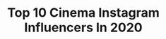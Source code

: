 ---
title: Top 10 Cinema Instagram Influencers In 2020
description: >-
  Find top cinema Instagram influencers in 2020. Most popular hashtags: #sidnaaz #stayhome #cinematographer #staysafe.
platform: Instagram
profiles:
  - username: "nimbus_independent"
    fullname: >-
      Nimbus Independent
    location: ""
    followers: 31253
    engagement: 290
    commentsToLikes: 0.012753
    avatar: "https://scontent-ams4-1.cdninstagram.com/v/t51.2885-19/s320x320/44239392_715203345502555_2698337010715721728_n.jpg?_nc_ht=scontent-ams4-1.cdninstagram.com&_nc_ohc=t5j0UDA0NqgAX-MYNxb&oh=7f2f2de3081b3dfa9241da5c13219073&oe=5EA953D1"
    verified: false
    hashtags: "#drawfromhere, #drawnfromhere"
  - username: "greenfolk_girl"
    fullname: >-
      EXPLORER🌍
    location: ""
    followers: 20661
    engagement: 788
    commentsToLikes: 0.064018
    avatar: "https://scontent-amt2-1.cdninstagram.com/v/t51.2885-19/s320x320/83927885_2571848549727062_5308553159512162304_n.jpg?_nc_ht=scontent-amt2-1.cdninstagram.com&_nc_ohc=8MYjMKy4ogsAX-KeO7K&oh=63aea9d1b9aae8a6e81c4e48373b22bc&oe=5EB94774"
    verified: false
    hashtags: "#beautybloggers, #coronanews, #socialdistancing, #dametraveler"
  - username: "chalta_firtaa"
    fullname: >-
      Chetan S Uike | NAGPUR
    location: "India"
    followers: 5725
    engagement: 1826
    commentsToLikes: 0.062715
    avatar: "https://scontent-lhr8-1.cdninstagram.com/v/t51.2885-19/s320x320/83064437_201687397633831_6267831270395346944_n.jpg?_nc_ht=scontent-lhr8-1.cdninstagram.com&_nc_ohc=hH_ABwM-GHQAX-B6Ks_&oh=08b8a0ca0d0eb8f60bfa314e7b19bbca&oe=5EB969DE"
    verified: false
    hashtags: "#cricket, #nustaharamkhor, #mypixeldiary, #coronavirus"
  - username: "abrahamwilliamsdp"
    fullname: >-
      Abraham Williams
    location: "United States"
    followers: 5712
    engagement: 1415
    commentsToLikes: 0.057441
    avatar: "https://scontent-lhr8-1.cdninstagram.com/v/t51.2885-19/s320x320/91179520_1627830467383375_1345035061044445184_n.jpg?_nc_ht=scontent-lhr8-1.cdninstagram.com&_nc_ohc=P6aA_68gnYYAX-x2DKI&oh=8679a48d7f91278bac50a2479b75e820&oe=5EBB0A9B"
    verified: false
    hashtags: "#hawaii, #cinematographer, #setlife, #dop"
  - username: "shotbyalberto"
    fullname: >-
      
    location: "United States"
    followers: 7130
    engagement: 1086
    commentsToLikes: 0.121620
    avatar: "https://scontent-ams4-1.cdninstagram.com/v/t51.2885-19/s320x320/74600040_2445464215695218_3315219525602902016_n.jpg?_nc_ht=scontent-ams4-1.cdninstagram.com&_nc_ohc=WF9Bk803l-UAX-Q8KkP&oh=95533137fbb0ec7799b63aad70e75dc6&oe=5EBB6106"
    verified: false
    hashtags: "#valentinesday, #blackmamba, #newyorktough"
  - username: "dhruwal.patel"
    fullname: >-
      Dhruwal patel
    location: "India"
    followers: 12990
    engagement: 1594
    commentsToLikes: 0.044926
    avatar: "https://scontent-ams4-1.cdninstagram.com/v/t51.2885-19/s320x320/82413476_1395746197267485_134601028061364224_n.jpg?_nc_ht=scontent-ams4-1.cdninstagram.com&_nc_ohc=l5B8d_Y8KawAX85B806&oh=64eb6f5239f5dde62469337f6344542b&oe=5EB8C1DE"
    verified: false
    hashtags: "#sidnaaz, #shoottime, #arri, #dop"
  - username: "shotbycones"
    fullname: >-
      Cones
    location: "United States"
    followers: 26737
    engagement: 1116
    commentsToLikes: 0.036404
    avatar: "https://scontent-lht6-1.cdninstagram.com/v/t51.2885-19/s320x320/50052835_2118550838211854_7558814137954861056_n.jpg?_nc_ht=scontent-lht6-1.cdninstagram.com&_nc_ohc=m-S5hVU5H7gAX_WWPcE&oh=37ebce45d7e18e9b61f500acdcbc0da8&oe=5EB9FD10"
    verified: false
    hashtags: ""
  - username: "_kwadwoagyapong"
    fullname: >-
      Kwadwo Agyapong
    location: "United States"
    followers: 8200
    engagement: 804
    commentsToLikes: 0.130518
    avatar: "https://scontent-lhr8-1.cdninstagram.com/v/t51.2885-19/s320x320/82150091_1006631916375032_9016875700094763008_n.jpg?_nc_ht=scontent-lhr8-1.cdninstagram.com&_nc_ohc=D3rTiIGESxoAX_PiCVR&oh=6fbbce61a7a7d63c5846d8eb9c6bf810&oe=5EB8F7A7"
    verified: false
    hashtags: "#ijustputlotionon, #iseeyoulookingatmyknuckles, #passthesheabutter, #muscletech"
  - username: "clara_segura_actriu"
    fullname: >-
      Clara Segura
    location: ""
    followers: 8278
    engagement: 1347
    commentsToLikes: 0.033458
    avatar: "https://scontent-ams4-1.cdninstagram.com/v/t51.2885-19/s320x320/74998155_730963247400641_8790288056079876096_n.jpg?_nc_ht=scontent-ams4-1.cdninstagram.com&_nc_ohc=L7ocZrqxoB4AX8ynUXS&oh=7e27ebd4325b6faba06d1cd86730113c&oe=5EB9FA98"
    verified: false
    hashtags: "#canquel, #coberturacomedia, #yomecorono"
  - username: "tbailes875"
    fullname: >-
      Tyler Bailey
    location: "United States"
    followers: 13078
    engagement: 1110
    commentsToLikes: 0.058591
    avatar: "https://scontent-ams4-1.cdninstagram.com/v/t51.2885-19/s320x320/92810292_643697539517515_8074736703450906624_n.jpg?_nc_ht=scontent-ams4-1.cdninstagram.com&_nc_ohc=sN1_5mhr1CQAX98k7DV&oh=f8f83e16d99ceef66d3fa9025e215d00&oe=5EBA02BD"
    verified: false
    hashtags: "#ifitdiesitdies"
---
